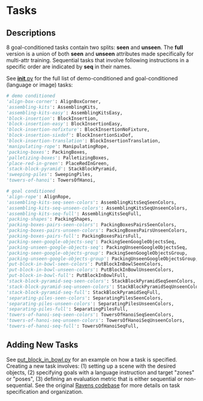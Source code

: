 # Tasks

## Descriptions

8 goal-conditioned tasks contain two splits: **seen** and **unseen**. The **full** version is a union of both **seen** and **unseen** attributes made specifically for multi-attr training. Sequential tasks that involve following instructions in a specific order are indicated by **seq** in their names.

See [__init__.py](__init__.py) for the full list of demo-conditioned and goal-conditioned (language or image) tasks:

```python
# demo conditioned
'align-box-corner': AlignBoxCorner,
'assembling-kits': AssemblingKits,
'assembling-kits-easy': AssemblingKitsEasy,
'block-insertion': BlockInsertion,
'block-insertion-easy': BlockInsertionEasy,
'block-insertion-nofixture': BlockInsertionNoFixture,
'block-insertion-sixdof': BlockInsertionSixDof,
'block-insertion-translation': BlockInsertionTranslation,
'manipulating-rope': ManipulatingRope,
'packing-boxes': PackingBoxes,
'palletizing-boxes': PalletizingBoxes,
'place-red-in-green': PlaceRedInGreen,
'stack-block-pyramid': StackBlockPyramid,
'sweeping-piles': SweepingPiles,
'towers-of-hanoi': TowersOfHanoi,

# goal conditioned
'align-rope': AlignRope,
'assembling-kits-seq-seen-colors': AssemblingKitsSeqSeenColors,
'assembling-kits-seq-unseen-colors': AssemblingKitsSeqUnseenColors,
'assembling-kits-seq-full': AssemblingKitsSeqFull,
'packing-shapes': PackingShapes,
'packing-boxes-pairs-seen-colors': PackingBoxesPairsSeenColors,
'packing-boxes-pairs-unseen-colors': PackingBoxesPairsUnseenColors,
'packing-boxes-pairs-full': PackingBoxesPairsFull,
'packing-seen-google-objects-seq': PackingSeenGoogleObjectsSeq,
'packing-unseen-google-objects-seq': PackingUnseenGoogleObjectsSeq,
'packing-seen-google-objects-group': PackingSeenGoogleObjectsGroup,
'packing-unseen-google-objects-group': PackingUnseenGoogleObjectsGroup,
'put-block-in-bowl-seen-colors': PutBlockInBowlSeenColors,
'put-block-in-bowl-unseen-colors': PutBlockInBowlUnseenColors,
'put-block-in-bowl-full': PutBlockInBowlFull,
'stack-block-pyramid-seq-seen-colors': StackBlockPyramidSeqSeenColors,
'stack-block-pyramid-seq-unseen-colors': StackBlockPyramidSeqUnseenColors,
'stack-block-pyramid-seq-full': StackBlockPyramidSeqFull,
'separating-piles-seen-colors': SeparatingPilesSeenColors,
'separating-piles-unseen-colors': SeparatingPilesUnseenColors,
'separating-piles-full': SeparatingPilesFull,
'towers-of-hanoi-seq-seen-colors': TowersOfHanoiSeqSeenColors,
'towers-of-hanoi-seq-unseen-colors': TowersOfHanoiSeqUnseenColors,
'towers-of-hanoi-seq-full': TowersOfHanoiSeqFull,
```

## Adding New Tasks

See [put_block_in_bowl.py](put_block_in_bowl.py) for an example on how a task is specified. Creating a new task involves: (1) setting up a scene with the desired objects, (2) specifying goals with a language instruction and target "zones" or "poses", (3) defining an evaluation metric that is either sequential or non-sequential. See the original [Ravens codebase](https://github.com/google-research/ravens) for more details on task specification and organization.